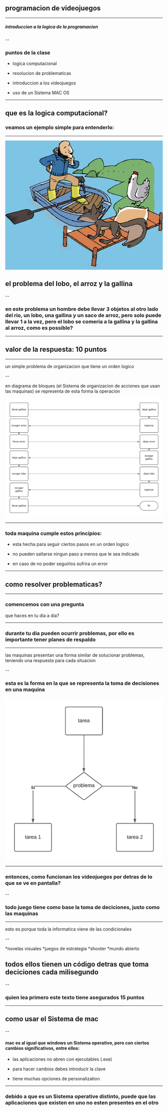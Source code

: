## programacion de videojuegos
---
##### introduccion a la logica de la programacion

--

### puntos de la clase

  * logica computacional

  * resolucion de problematicas

  * introduccion a los videojuegos

  * uso de un Sistema MAC OS

---

## que es la logica computacional?


### veamos un ejemplo simple para entenderlo:

---

![problema](img/problema.jpg)

## el problema del lobo, el arroz y la gallina

--

### en este problema un hombre debe llevar 3 objetos al otro lado del rio, un lobo, una gallina y un saco de arroz, pero solo puede llevar 1 a la vez, pero el lobo se comeria a la gallina y la gallina al arroz, como es possible?
---


## valor de la respuesta: 10 puntos


---

 un simple problema de organizacion que tiene un orden logico

--

en diagrama de bloques (el Sistema de organizacion de acciones que usan las maquinas) se representa de esta forma la operacion

![problema](img/diagrama.png)

---


 ### toda maquina cumple estos principios:

  * esta hecha para seguir ciertos pasos en un orden logico
  
  * no pueden saltarse ningun paso a menos que le sea indicado

  * en caso de no poder seguirlos sufrira un error




---

## como resolver problematicas?
---


### comencemos con una pregunta

que haces en tu dia a dia?

---

### durante tu dia pueden ocurrir problemas, por ello es importante tener planes de respaldo
---
las maquinas presentan una forma similar de solucionar problemas, teniendo una respuesta para cada situacion

--

### esta es la forma en la que se representa la toma de decisiones en una maquina

![problema](img/diagrama2.png)

---

### entonces, como funcionan los videojuegos por detras de lo que se ve en pantalla?

--

### todo juego tiene como base la toma de deciciones, justo como las maquinas
---
esto es porque toda la informatica viene de las condicionales

--

*novelas visuales
*juegos de estrategia
*shooter
*mundo abierto

## todos ellos tienen un código detras que toma deciciones cada milisegundo

--

### quien lea primero este texto tiene asegurados 15 puntos

---
## como usar el Sistema de mac

--

#### mac es al igual que windows un Sistema operativo, pero con ciertos cambios significativos, entre ellos:

  * las aplicaciones no abren con ejecutables (.exe)

  * para hacer cambios debes introducir la clave

  * tiene muchas opciones de personalization
---
### debido a que es un Sistema operative distinto, puede que las aplicaciones que existen en uno no esten presentes en el otro


